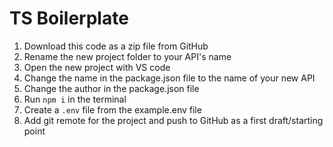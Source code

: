 # TS Boilerplate

1. Download this code as a zip file from GitHub
2. Rename the new project folder to your API's name
3. Open the new project with VS code
4. Change the name in the package.json file to the name of your new API
5. Change the author in the package.json file
6. Run `npm i` in the terminal
7. Create a `.env` file from the example.env file
8. Add git remote for the project and push to GitHub as a first draft/starting point
